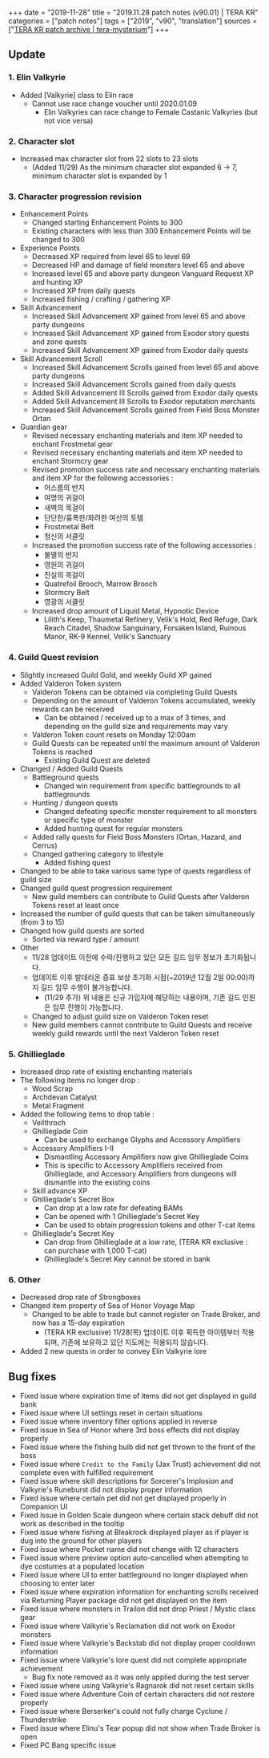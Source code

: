 +++
date = "2019-11-28"
title = "2019.11.28 patch notes (v90.01) | TERA KR"
categories = ["patch notes"]
tags = ["2019", "v90", "translation"]
sources = ["[TERA KR patch archive | tera-mysterium](/ko/patch/2019/v90-01)"]
+++

## Update

### **1.** Elin Valkyrie
- Added [Valkyrie] class to Elin race
  - Cannot use race change voucher until 2020.01.09
    - Elin Valkyries can race change to Female Castanic Valkyries (but not vice versa)

### **2.** Character slot
- Increased max character slot from 22 slots to 23 slots
  - (Added 11/29) As the minimum character slot expanded 6 -> 7, minimum character slot is expanded by 1

### **3.** Character progression revision
- Enhancement Points
  - Changed starting Enhancement Points to 300
  - Existing characters with less than 300 Enhancement Points will be changed to 300
- Experience Points
  - Decreased XP required from level 65 to level 69
  - Decreased HP and damage of field monsters level 65 and above
  - Increased level 65 and above party dungeon Vanguard Request XP and hunting XP
  - Increased XP from daily quests
  - Increased fishing / crafting / gathering XP
- Skill Advancement
  - Increased Skill Advancement XP gained from level 65 and above party dungeons
  - Increased Skill Advancement XP gained from Exodor story quests and zone quests
  - Increased Skill Advancement XP gained from Exodor daily quests
- Skill Advancement Scroll
  - Increased Skill Advancement Scrolls gained from level 65 and above party dungeons
  - Increased Skill Advancement Scrolls gained from daily quests
  - Added Skill Advancement III Scrolls gained from Exodor daily quests
  - Added Skill Advancement III Scrolls to Exodor reputation merchants
  - Increased Skill Advancement Scrolls gained from Field Boss Monster Ortan
- Guardian gear
  - Revised necessary enchanting materials and item XP needed to enchant Frostmetal gear
  - Revised necessary enchanting materials and item XP needed to enchant Stormcry gear
  - Revised promotion success rate and necessary enchanting materials and item XP for the following accessories :
    - 어스름의 반지
    - 여명의 귀걸이
    - 새벽의 목걸이
    - 단단한/흉폭한/화려한 여신의 토템
    - Frostmetal Belt
    - 청신의 서클릿
  - Increased the promotion success rate of the following accessories :
    - 불멸의 반지
    - 영원의 귀걸이
    - 진실의 목걸이
    - Quatrefoil Brooch, Marrow Brooch
    - Stormcry Belt
    - 영광의 서클릿
  - Increased drop amount of Liquid Metal, Hypnotic Device
    - Lilith's Keep, Thaumetal Refinery, Velik's Hold, Red Refuge, Dark Reach Citadel, Shadow Sanguinary, Forsaken Island, Ruinous Manor, RK-9 Kennel, Velik's Sanctuary

### **4.** Guild Quest revision
- Slightly increased Guild Gold, and weekly Guild XP gained
- Added Valderon Token system
  - Valderon Tokens can be obtained via completing Guild Quests
  - Depending on the amount of Valderon Tokens accumulated, weekly rewards can be received
    - Can be obtained / received up to a max of 3 times, and depending on the guild size and requirements may vary
  - Valderon Token count resets on Monday 12:00am
  - Guild Quests can be repeated until the maximum amount of Valderon Tokens is reached
    - Existing Guild Quest are deleted
- Changed / Added Guild Quests
  - Battleground quests
    - Changed win requirement from specific battlegrounds to all battlegrounds
  - Hunting / dungeon quests
    - Changed defeating specific monster requirement to all monsters or specific type of monster
    - Added hunting quest for regular monsters
  - Added rally quests for Field Boss Monsters (Ortan, Hazard, and Cerrus)
  - Changed gathering category to lifestyle
    - Added fishing quest
- Changed to be able to take various same type of quests regardless of guild size
- Changed guild quest progression requirement
  - New guild members can contribute to Guild Quests after Valderon Tokens reset at least once
- Increased the number of guild quests that can be taken simultaneously (from 3 to 15)
- Changed how guild quests are sorted
  - Sorted via reward type / amount
- Other
  - 11/28 업데이트 이전에 수락/진행하고 있던 모든 길드 임무 정보가 초기화됩니다.
  - 업데이트 이후 발데리온 증표 보상 초기화 시점(~2019년 12월 2일 00:00)까지 길드 임무 수행이 불가능합니다.
    - (11/29 추가) 위 내용은 신규 가입자에 해당하는 내용이며, 기존 길드 인원은 임무 진행이 가능합니다.
  - Changed to adjust guild size on Valderon Token reset
  - New guild members cannot contribute to Guild Quests and receive weekly guild rewards until the next Valderon Token reset

### **5.** Ghillieglade
- Increased drop rate of existing enchanting materials
- The following items no longer drop :
  - Wood Scrap
  - Archdevan Catalyst
  - Metal Fragment
- Added the following items to drop table :
  - Veilthroch
  - Ghillieglade Coin
    - Can be used to exchange Glyphs and Accessory Amplifiers
  - Accessory Amplifiers I-II
    - Dismantling Accessory Amplifiers now give Ghillieglade Coins
    - This is specific to Accessory Amplifiers received from Ghillieglade, and Accessory Amplifiers from dungeons will dismantle into the existing coins
  - Skill advance XP
  - Ghillieglade's Secret Box
    - Can drop at a low rate for defeating BAMs
    - Can be opened with 1 Ghillieglade's Secret Key
    - Can be used to obtain progression tokens and other T-cat items
  - Ghillieglade's Secret Key
    - Can drop from Ghillieglade at a low rate, (TERA KR exclusive : can purchase with 1,000 T-cat)
    - Ghillieglade's Secret Key cannot be stored in bank

### **6.** Other
- Decreased drop rate of Strongboxes
- Changed item property of Sea of Honor Voyage Map
  - Changed to be able to trade but cannot register on Trade Broker, and now has a 15-day expiration
    - (TERA KR exclusive) 11/28(목) 업데이트 이후 획득한 아이템부터 적용되며, 기존에 보유하고 있던 지도에는 적용되지 않습니다.
- Added 2 new quests in order to convey Elin Valkyrie lore

## Bug fixes

- Fixed issue where expiration time of items did not get displayed in guild bank
- Fixed issue where UI settings reset in certain situations
- Fixed issue where inventory filter options applied in reverse
- Fixed issue in Sea of Honor where 3rd boss effects did not display properly
- Fixed issue where the fishing bulb did not get thrown to the front of the boss
- Fixed issue where `Credit to the Family` (Jax Trust) achievement did not complete even with fulfilled requirement
- Fixed issue where skill descriptions for Sorcerer's Implosion and Valkyrie's Runeburst did not display proper information
- Fixed issue where certain pet did not get displayed properly in Companion UI
- Fixed issue in Golden Scale dungeon where certain stack debuff did not work as described in the tooltip
- Fixed issue where fishing at Bleakrock displayed player as if player is dug into the ground for other players
- Fixed issue where Pocket name did not change with 12 characters
- Fixed issue where preview option auto-cancelled when attempting to dye costumes at a populated location
- Fixed issue where UI to enter battleground no longer displayed when choosing to enter later
- Fixed issue where expiration information for enchanting scrolls received via Returning Player package did not get displayed on the item
- Fixed issue where monsters in Trailon did not drop Priest / Mystic class gear
- Fixed issue where Valkyrie's Reclamation did not work on Exodor monsters
- Fixed issue where Valkyrie's Backstab did not display proper cooldown information
- Fixed issue where Valkyrie's lore quest did not complete appropriate achievement
  - Bug fix note removed as it was only applied during the test server
- Fixed issue where using Valkyrie's Ragnarok did not reset certain skills
- Fixed issue where Adventure Coin of certain characters did not restore properly
- Fixed issue where Berserker's could not fully charge Cyclone / Thunderstrike
- Fixed issue where Elinu's Tear popup did not show when Trade Broker is open
- Fixed PC Bang specific issue

